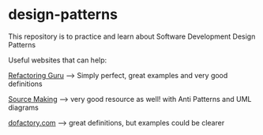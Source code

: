 # design-patterns
This repository is to practice and learn about Software Development Design Patterns

Useful websites that can help:

[Refactoring Guru](https://refactoring.guru/design-patterns)
--> Simply perfect, great examples and very good definitions

[Source Making](https://sourcemaking.com/)
--> very good resource as well! with Anti Patterns and UML diagrams

[dofactory.com](http://web.archive.org/web/20110223214743/http://www.dofactory.com/Patterns/Patterns.aspx)
--> great definitions, but examples could be clearer
